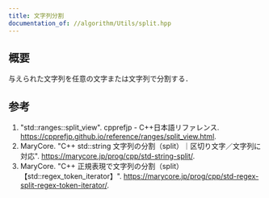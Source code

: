 ```yaml
---
title: 文字列分割
documentation_of: //algorithm/Utils/split.hpp
---
```



## 概要

与えられた文字列を任意の文字または文字列で分割する．


## 参考

1. "std::ranges::split_view". cpprefjp - C++日本語リファレンス. <https://cpprefjp.github.io/reference/ranges/split_view.html>.
1. MaryCore. "C++ std::string 文字列の分割（split）｜区切り文字／文字列に対応". <https://marycore.jp/prog/cpp/std-string-split/>.
1. MaryCore. "C++ 正規表現で文字列の分割（split）【std::regex_token_iterator】". <https://marycore.jp/prog/cpp/std-regex-split-regex-token-iterator/>.
